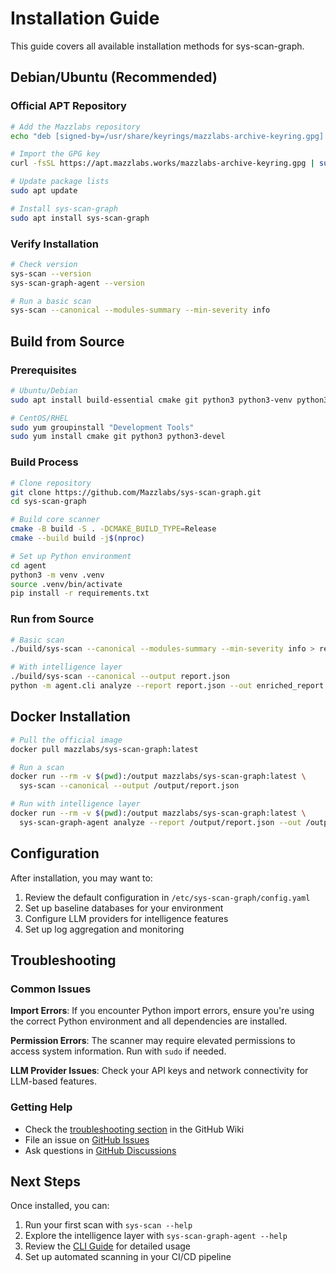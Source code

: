 # Installation Guide

This guide covers all available installation methods for sys-scan-graph.

## Debian/Ubuntu (Recommended)

### Official APT Repository

```bash
# Add the Mazzlabs repository
echo "deb [signed-by=/usr/share/keyrings/mazzlabs-archive-keyring.gpg] https://apt.mazzlabs.works/ stable main" | sudo tee /etc/apt/sources.list.d/mazzlabs.list

# Import the GPG key
curl -fsSL https://apt.mazzlabs.works/mazzlabs-archive-keyring.gpg | sudo gpg --dearmor -o /usr/share/keyrings/mazzlabs-archive-keyring.gpg

# Update package lists
sudo apt update

# Install sys-scan-graph
sudo apt install sys-scan-graph
```

### Verify Installation

```bash
# Check version
sys-scan --version
sys-scan-graph-agent --version

# Run a basic scan
sys-scan --canonical --modules-summary --min-severity info
```

## Build from Source

### Prerequisites

```bash
# Ubuntu/Debian
sudo apt install build-essential cmake git python3 python3-venv python3-pip

# CentOS/RHEL
sudo yum groupinstall "Development Tools"
sudo yum install cmake git python3 python3-devel
```

### Build Process

```bash
# Clone repository
git clone https://github.com/Mazzlabs/sys-scan-graph.git
cd sys-scan-graph

# Build core scanner
cmake -B build -S . -DCMAKE_BUILD_TYPE=Release
cmake --build build -j$(nproc)

# Set up Python environment
cd agent
python3 -m venv .venv
source .venv/bin/activate
pip install -r requirements.txt
```

### Run from Source

```bash
# Basic scan
./build/sys-scan --canonical --modules-summary --min-severity info > report.json

# With intelligence layer
./build/sys-scan --canonical --output report.json
python -m agent.cli analyze --report report.json --out enriched_report.json
```

## Docker Installation

```bash
# Pull the official image
docker pull mazzlabs/sys-scan-graph:latest

# Run a scan
docker run --rm -v $(pwd):/output mazzlabs/sys-scan-graph:latest \
  sys-scan --canonical --output /output/report.json

# Run with intelligence layer
docker run --rm -v $(pwd):/output mazzlabs/sys-scan-graph:latest \
  sys-scan-graph-agent analyze --report /output/report.json --out /output/enriched.json
```

## Configuration

After installation, you may want to:

1. Review the default configuration in `/etc/sys-scan-graph/config.yaml`
2. Set up baseline databases for your environment
3. Configure LLM providers for intelligence features
4. Set up log aggregation and monitoring

## Troubleshooting

### Common Issues

**Import Errors**: If you encounter Python import errors, ensure you're using the correct Python environment and all dependencies are installed.

**Permission Errors**: The scanner may require elevated permissions to access system information. Run with `sudo` if needed.

**LLM Provider Issues**: Check your API keys and network connectivity for LLM-based features.

### Getting Help

- Check the [troubleshooting section](https://github.com/Mazzlabs/sys-scan-graph/wiki/Troubleshooting) in the GitHub Wiki
- File an issue on [GitHub Issues](https://github.com/Mazzlabs/sys-scan-graph/issues)
- Ask questions in [GitHub Discussions](https://github.com/Mazzlabs/sys-scan-graph/discussions)

## Next Steps

Once installed, you can:

1. Run your first scan with `sys-scan --help`
2. Explore the intelligence layer with `sys-scan-graph-agent --help`
3. Review the [CLI Guide](../CLI-Guide.md) for detailed usage
4. Set up automated scanning in your CI/CD pipeline